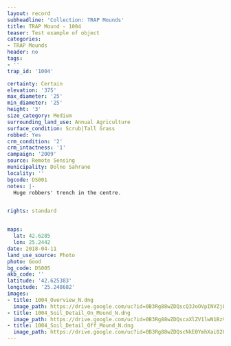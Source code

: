 ```yaml
---
layout: record
subheadline: 'Collection: TRAP Mounds'
title: TRAP Mound - 1004
teaser: Test example of object
categories:
- TRAP Mounds
header: no
tags:
- ''
trap_id: '1004'

certainty: Certain
elevation: '375'
max_diameter: '25'
min_diameter: '25'
height: '3'
size_category: Medium
surrounding_land_use: Annual Agriculture
surface_condition: Scrub|Tall Grass
robbed: Yes
crm_condition: '2'
crm_intactness: '1'
campaign: '2009'
source: Remote Sensing
municipality: Dolno Sahrane
locality: ''
bgcode: DS001
notes: |-
  Huge robbers' trench in the centre.


rights: standard


maps:
  lat: 42.6285
  lon: 25.2442
date: 2018-04-11
land_use_source: Photo
photo: Good
bg_code: DS005
akb_code: ''
latitude: '42.625383'
longitude: '25.248682'
images:
- title: 1004_Overview_N.dng
  image_path: https://drive.google.com/uc?id=0B3Rg88wZDQscQ3JoOVpINVZjLUk
- title: 1004_Soil_Detail_On_Mound_N.dng
  image_path: https://drive.google.com/uc?id=0B3Rg88wZDQscaXlZV1lwN1BzVkU
- title: 1004_Soil_Detail_Off_Mound_N.dng
  image_path: https://drive.google.com/uc?id=0B3Rg88wZDQscNkE0YmhXai02UEU
---
```

